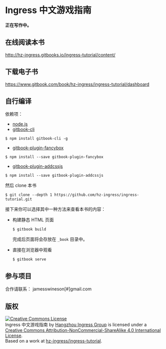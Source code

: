 # Ingress 中文游戏指南

**正在写作中。**

## 在线阅读本书

http://hz-ingress.gitbooks.io/ingress-tutorial/content/

## 下载电子书

https://www.gitbook.com/book/hz-ingress/ingress-tutorial/dashboard

## 自行编译

依赖项：
 * [node.js](https://nodejs.org/)
 * [gitbook-cli](https://github.com/GitbookIO/gitbook-cli)

  ```shell
  $ npm install gitbook-cli -g
  ```
 * [gitbook-plugin-fancybox](http://plugins.gitbook.com/plugin/fancybox)

  ```shell
  $ npm install --save gitbook-plugin-fancybox
  ```
 * [gitbook-plugin-addcssjs](http://plugins.gitbook.com/plugin/addcssjs)

  ```shell
  $ npm install --save gitbook-plugin-addcssjs
  ```

然后 clone 本书
```shell
$ git clone --depth 1 https://github.com/hz-ingress/ingress-tutorial.git
```

接下来你可以选择其中一种方法来查看本书的内容：

* 构建静态 HTML 页面

  ```shell
  $ gitbook build
  ```
  完成后页面将会存放在 `_book` 目录中。

* 直接在浏览器中观看

  ```shell
  $ gitbook serve
  ```

## 参与项目

合作请联系： jamesswineson[#]gmail.com

## 版权

<a rel="license" href="http://creativecommons.org/licenses/by-nc-sa/4.0/"><img alt="Creative Commons License" style="border-width:0" src="https://i.creativecommons.org/l/by-nc-sa/4.0/88x31.png" /></a><br /><span xmlns:dct="http://purl.org/dc/terms/" href="http://purl.org/dc/dcmitype/Text" property="dct:title" rel="dct:type">Ingress 中文游戏指南</span> by <a xmlns:cc="http://creativecommons.org/ns#" href="https://www.gitbook.com/book/hz-ingress/ingress-tutorial/" property="cc:attributionName" rel="cc:attributionURL">Hangzhou Ingress Group</a> is licensed under a <a rel="license" href="http://creativecommons.org/licenses/by-nc-sa/4.0/">Creative Commons Attribution-NonCommercial-ShareAlike 4.0 International License</a>.<br />Based on a work at <a xmlns:dct="http://purl.org/dc/terms/" href="https://github.com/hz-ingress/ingress-tutorial" rel="dct:source">hz-ingress/ingress-tutorial</a>.
